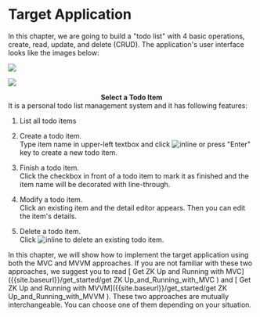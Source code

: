 # Target Application
In this chapter, we are going to build a "todo list" with 4 basic operations, create, read, update, and delete (CRUD). The application's user interface looks like the images below:

![]({{site.baseurl}}/zk_essentials/images/ze-ch6-app.png)

![]({{site.baseurl}}/zk_essentials/images/ze-ch6-app-selected.png)

<div style="text-align:center">
<strong>Select a Todo Item</strong>

</div>
It is a personal todo list management system and it has following
features:

1.  List all todo items
2.  Create a todo item.<br/>
Type item name in upper-left textbox and click ![inline]({{site.baseurl}}/zk_essentials/images/ze-ch6-plus.png) or press "Enter" key to create a new todo item.

3.  Finish a todo item.<br/>
Click the checkbox in front of a todo item to mark it as finished and the item name will be decorated with line-through.

4.  Modify a todo item.<br/>
Click an existing item and the detail editor appears. Then you can edit the item's details.

5.  Delete a todo item.<br/>
Click ![inline]({{site.baseurl}}/zk_essentials/images/ze-ch6-cross.png) to delete an existing todo item.

In this chapter, we will show how to implement the target application
using both the MVC and MVVM approaches. If you are not familiar with
these two approaches, we suggest you to read [ Get ZK Up and Running
with MVC]({{site.baseurl}}/get_started/get ZK Up_and_Running_with_MVC )
and [ Get ZK Up and Running with
MVVM]({{site.baseurl}}/get_started/get ZK Up_and_Running_with_MVVM ).
These two approaches are mutually interchangeable. You can choose one of
them depending on your situation.
